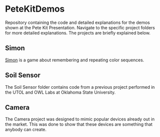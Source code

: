 # PeteKitDemos
Repository containing the code and detailed explanations for the demos shown at the Pete Kit Presentation. Navigate to the specific project folders for more detailed explanations. The projects are briefly explained below.

## Simon
[Simon](https://en.wikipedia.org/wiki/Simon_(game)) is a game about remembering and repeating color sequences. 

## Soil Sensor
The Soil Sensor folder contains code from a previous project performed in the UTOL and OWL Labs at Oklahoma State University.

## Camera
The Camera project was designed to mimic popular devices already out in the market. This was done to show that these devices are something that anybody can create.
